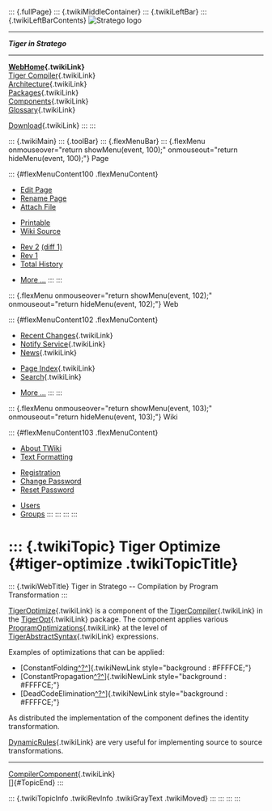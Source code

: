 ::: {.fullPage}
::: {.twikiMiddleContainer}
::: {.twikiLeftBar}
::: {.twikiLeftBarContents}
![Stratego
logo](../pub/Stratego/StrategoLogo/StrategoLogoTextlessWhite-100px.png)

------------------------------------------------------------------------

***Tiger in Stratego***

------------------------------------------------------------------------

**[WebHome](WebHome){.twikiLink}**\
[Tiger Compiler](TigerCompiler){.twikiLink}\
[Architecture](CompilerArchitecture){.twikiLink}\
[Packages](CompilerPackages){.twikiLink}\
[Components](CompilerComponent){.twikiLink}\
[Glossary](WebGlossary){.twikiLink}

[Download](DownloadAndInstallation){.twikiLink}
:::
:::

::: {.twikiMain}
::: {.toolBar}
::: {.flexMenuBar}
::: {.flexMenu onmouseover="return showMenu(event, 100);" onmouseout="return hideMenu(event, 100);"}
Page

::: {#flexMenuContent100 .flexMenuContent}
-   [Edit
    Page](http://www.program-transformation.org/edit/Tiger/TigerOptimize?t=1536826655)
-   [Rename
    Page](http://www.program-transformation.org/rename/Tiger/TigerOptimize)
-   [Attach
    File](http://www.program-transformation.org/attach/Tiger/TigerOptimize)

<!-- -->

-   [Printable](http://www.program-transformation.org/view/Tiger/TigerOptimize?skin=print.pattern)
-   [Wiki
    Source](http://www.program-transformation.org/view/Tiger/TigerOptimize?skin=text&raw=on&contenttype=text/plain)

<!-- -->

-   [Rev
    2](http://www.program-transformation.org/view/Tiger/TigerOptimize?rev=1.2)
    [(diff 1)](http://www.program-transformation.org/rdiff/Tiger/TigerOptimize?rev1=1.2&rev2=1.1)
-   [Rev
    1](http://www.program-transformation.org/view/Tiger/TigerOptimize?rev=1.1)
-   [Total
    History](http://www.program-transformation.org/rdiff/Tiger/TigerOptimize)

<!-- -->

-   [More
    \...](http://www.program-transformation.org/oops/Tiger/TigerOptimize?template=oopsmore&param1=1.2&param2=1.2)
:::
:::

::: {.flexMenu onmouseover="return showMenu(event, 102);" onmouseout="return hideMenu(event, 102);"}
Web

::: {#flexMenuContent102 .flexMenuContent}
-   [Recent Changes](WebChanges){.twikiLink}
-   [Notify Service](WebNotify){.twikiLink}
-   [News](WebNews){.twikiLink}

<!-- -->

-   [Page Index](WebIndex){.twikiLink}
-   [Search](WebSearch){.twikiLink}

<!-- -->

-   [More
    \...](http://www.program-transformation.org/oops/Tiger/TigerOptimize?template=oopsmore&param1=1.2&param2=1.2)
:::
:::

::: {.flexMenu onmouseover="return showMenu(event, 103);" onmouseout="return hideMenu(event, 103);"}
Wiki

::: {#flexMenuContent103 .flexMenuContent}
-   [About
    TWiki](http://www.program-transformation.org/view/TWiki/WebHome)
-   [Text
    Formatting](http://www.program-transformation.org/view/TWiki/TextFormattingRules)

<!-- -->

-   [Registration](http://www.program-transformation.org/view/TWiki/TWikiRegistration)
-   [Change
    Password](http://www.program-transformation.org/view/TWiki/ChangePassword)
-   [Reset
    Password](http://www.program-transformation.org/view/TWiki/ResetPassword)

<!-- -->

-   [Users](http://www.program-transformation.org/view/Main/TWikiUsers)
-   [Groups](http://www.program-transformation.org/view/Main/TWikiGroups)
:::
:::
:::
:::

::: {.twikiTopic}
Tiger Optimize {#tiger-optimize .twikiTopicTitle}
==============

::: {.twikiWebTitle}
Tiger in Stratego \-- Compilation by Program Transformation
:::

[TigerOptimize](TigerOptimize){.twikiLink} is a component of the
[TigerCompiler](TigerCompiler){.twikiLink} in the
[TigerOpt](TigerOpt){.twikiLink} package. The component applies various
[ProgramOptimizations](../Transform/ProgramOptimization){.twikiLink} at
the level of
[TigerAbstractSyntax](http://www.program-transformation.org/Tiger/TigerAbstractSyntax){.twikiLink}
expressions.

Examples of optimizations that can be applied:

-   [ConstantFolding[^?^](http://www.program-transformation.org/edit/Transform/ConstantFolding?topicparent=Tiger.TigerOptimize)]{.twikiNewLink
    style="background : #FFFFCE;"}
-   [ConstantPropagation[^?^](http://www.program-transformation.org/edit/Transform/ConstantPropagation?topicparent=Tiger.TigerOptimize)]{.twikiNewLink
    style="background : #FFFFCE;"}
-   [DeadCodeElimination[^?^](http://www.program-transformation.org/edit/Transform/DeadCodeElimination?topicparent=Tiger.TigerOptimize)]{.twikiNewLink
    style="background : #FFFFCE;"}

As distributed the implementation of the component defines the identity
transformation.

[DynamicRules](../Stratego/DynamicRule){.twikiLink} are very useful for
implementing source to source transformations.

------------------------------------------------------------------------

[CompilerComponent](CompilerComponent){.twikiLink}\
[]{#TopicEnd}
:::

::: {.twikiTopicInfo .twikiRevInfo .twikiGrayText .twikiMoved}
:::
:::
:::
:::
